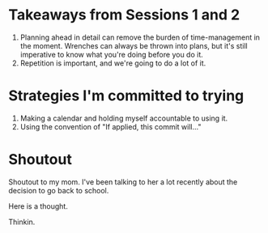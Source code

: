 # Takeaways from Sessions 1 and 2

1. Planning ahead in detail can remove the burden of time-management in the moment. Wrenches can always be thrown into plans, but it's still imperative to know what you're doing before you do it.
2. Repetition is important, and we're going to do a lot of it.

# Strategies I'm committed to trying

1. Making a calendar and holding myself accountable to using it.
2. Using the convention of "If applied, this commit will..."

# Shoutout

Shoutout to my mom. I've been talking to her a lot recently about the decision to go back to school.

Here is a thought.

Thinkin.

